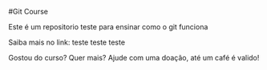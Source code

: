 #Git Course

Este é um repositorio teste para ensinar como o git funciona

Saiba mais no link: teste teste teste

Gostou do curso? Quer mais? Ajude com uma doação, até um café é valido!